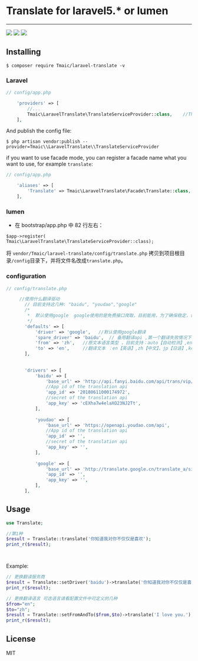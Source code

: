 # Translate  for laravel5.*  or  lumen

---
[![](https://travis-ci.org/Tmaic/laravel-translate.svg?branch=master)](https://travis-ci.org/Tmaic/laravel-translate) 
[![](https://img.shields.io/packagist/v/Tmaic/laravel-translate.svg)](https://packagist.org/packages/Tmaic/laravel-translate) 
[![](https://img.shields.io/packagist/dt/Tmaic/laravel-translate.svg)](https://packagist.org/packages/Tmaic/laravel-translate)

## Installing

```shell
$ composer require Tmaic/laravel-translate -v
```
### Laravel



```php
// config/app.php

    'providers' => [
        //...
        Tmaic\LaravelTranslate\TranslateServiceProvider::class,    //This is default in laravel 5.5
    ],
```

And publish the config file: 

```shell
$ php artisan vendor:publish --provider=Tmaic\\LaravelTranslate\\TranslateServiceProvider
```

if you want to use facade mode, you can register a facade name what you want to use, for example `translate`: 

```php
// config/app.php

    'aliases' => [
        'Translate' => Tmaic\LaravelTranslate\Facade\Translate::class,   //This is default in laravel 5.5
    ],
```

### lumen

- 在 bootstrap/app.php 中 82 行左右：
```
$app->register( Tmaic\LaravelTranslate\TranslateServiceProvider::class);
```
将 `vendor/Tmaic/laravel-translate/config/translate.php` 拷贝到项目根目录`/config`目录下，并将文件名改成`translate.php`。

### configuration 

```php
// config/translate.php

     //使用什么翻译驱动
       // 目前支持这几种: "baidu", "youdao","google"
       /*
        *  默认使用google  google使用的是免费接口爬取，目前能用，为了确保稳定，请配置一个备用服务，
        */
       'defaults' => [
           'driver' => 'google',   //默认使用google翻译
           'spare_driver' => 'baidu',  // 备用翻译api ,第一个翻译失败情况下，调用备用翻译服务，填写备用翻译api 需要在下面对应的drivers中配置你参数
           'from' => 'zh',   //原文本语言类型 ，目前支持：auto【自动检测】,en【英语】,zh【中文】，jp【日语】,ko【韩语】，fr【法语】，ru【俄文】，pt【西班牙】
           'to' => 'en',     //翻译文本 ：en【英语】,zh【中文】，jp【日语】,ko【韩语】，fr【法语】，ru【俄文】，pt【西班牙】
       ],
   
   
       'drivers' => [
           'baidu' => [
               'base_url' => 'http://api.fanyi.baidu.com/api/trans/vip/translate',
               //App id of the translation api
               'app_id' => '20180611000174972',
               //secret of the translation api
               'app_key' => 'cEXha7w4elaXO23NJ2Tt',
           ],
   
           'youdao' => [
               'base_url' => 'https://openapi.youdao.com/api',
               //App id of the translation api
               'app_id' => '',
               //secret of the translation api
               'app_key' => '',
           ],
   
           'google' => [
               'base_url' => 'http://translate.google.cn/translate_a/single',
               'app_id' => '',
               'app_key' => '',
           ],
       ],


```


## Usage


```php
use Translate;

//第1种
$result = Translate::translate('你知道我对你不仅仅是喜欢');
print_r($result);




```


Example:

```php
// 更换翻译服务商
$result = Translate::setDriver('baidu')->translate('你知道我对你不仅仅是喜欢');
print_r($result);

// 更换翻译语言 可选语言请看配置文件中可定义的几种
$from="en";
$to="zh";
$result = Translate::setFromAndTo($from,$to)->translate('I love you.');
print_r($result);

```

## License

MIT

